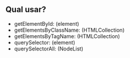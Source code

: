 ## Qual usar?

* getElementById: (element)
* getElementsByClassName: (HTMLCollection)
* getElementsByTagName: (HTMLCollection)
* querySelector: (element)
* querySelectorAll: (NodeList)